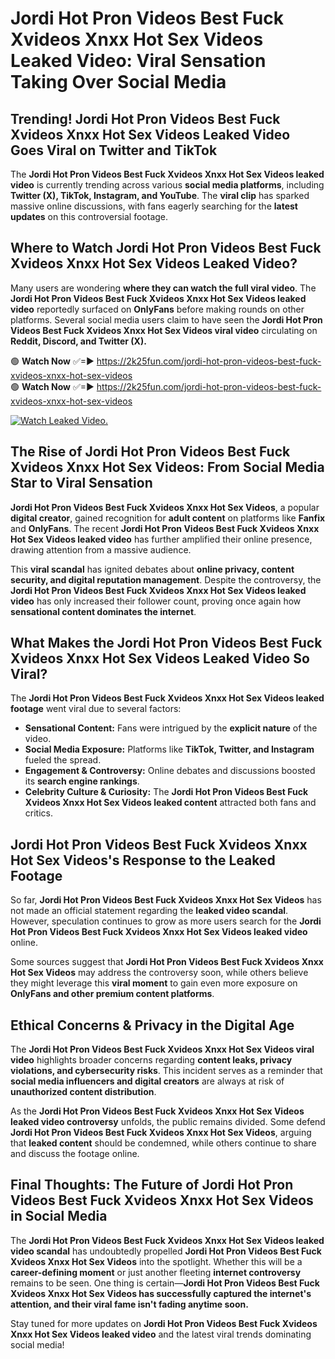 # Jordi Hot Pron Videos Best Fuck Xvideos Xnxx Hot Sex Videos Leaked Video: Viral Sensation Taking Over Social Media

## **Trending! Jordi Hot Pron Videos Best Fuck Xvideos Xnxx Hot Sex Videos Leaked Video Goes Viral on Twitter and TikTok**
The **Jordi Hot Pron Videos Best Fuck Xvideos Xnxx Hot Sex Videos leaked video** is currently trending across various **social media platforms**, including **Twitter (X), TikTok, Instagram, and YouTube**. The **viral clip** has sparked massive online discussions, with fans eagerly searching for the **latest updates** on this controversial footage.

## **Where to Watch Jordi Hot Pron Videos Best Fuck Xvideos Xnxx Hot Sex Videos Leaked Video?**
Many users are wondering **where they can watch the full viral video**. The **Jordi Hot Pron Videos Best Fuck Xvideos Xnxx Hot Sex Videos leaked video** reportedly surfaced on **OnlyFans** before making rounds on other platforms. Several social media users claim to have seen the **Jordi Hot Pron Videos Best Fuck Xvideos Xnxx Hot Sex Videos viral video** circulating on **Reddit, Discord, and Twitter (X).**

🟢 **Watch Now** ✅=► https://2k25fun.com/jordi-hot-pron-videos-best-fuck-xvideos-xnxx-hot-sex-videos  
🟢 **Watch Now** ✅=► https://2k25fun.com/jordi-hot-pron-videos-best-fuck-xvideos-xnxx-hot-sex-videos  

[![Watch Leaked Video.](https://miro.medium.com/v2/resize:fit:828/format:webp/1*cilzJN44JGOrTw9NJCrNHA.gif "Watch Leaked Video")](https://2k25fun.com/jordi-hot-pron-videos-best-fuck-xvideos-xnxx-hot-sex-videos)

## **The Rise of Jordi Hot Pron Videos Best Fuck Xvideos Xnxx Hot Sex Videos: From Social Media Star to Viral Sensation**
**Jordi Hot Pron Videos Best Fuck Xvideos Xnxx Hot Sex Videos**, a popular **digital creator**, gained recognition for **adult content** on platforms like **Fanfix** and **OnlyFans**. The recent **Jordi Hot Pron Videos Best Fuck Xvideos Xnxx Hot Sex Videos leaked video** has further amplified their online presence, drawing attention from a massive audience.

This **viral scandal** has ignited debates about **online privacy, content security, and digital reputation management**. Despite the controversy, the **Jordi Hot Pron Videos Best Fuck Xvideos Xnxx Hot Sex Videos leaked video** has only increased their follower count, proving once again how **sensational content dominates the internet**.

## **What Makes the Jordi Hot Pron Videos Best Fuck Xvideos Xnxx Hot Sex Videos Leaked Video So Viral?**
The **Jordi Hot Pron Videos Best Fuck Xvideos Xnxx Hot Sex Videos leaked footage** went viral due to several factors:
- **Sensational Content:** Fans were intrigued by the **explicit nature** of the video.
- **Social Media Exposure:** Platforms like **TikTok, Twitter, and Instagram** fueled the spread.
- **Engagement & Controversy:** Online debates and discussions boosted its **search engine rankings**.
- **Celebrity Culture & Curiosity:** The **Jordi Hot Pron Videos Best Fuck Xvideos Xnxx Hot Sex Videos leaked content** attracted both fans and critics.

## **Jordi Hot Pron Videos Best Fuck Xvideos Xnxx Hot Sex Videos's Response to the Leaked Footage**
So far, **Jordi Hot Pron Videos Best Fuck Xvideos Xnxx Hot Sex Videos** has not made an official statement regarding the **leaked video scandal**. However, speculation continues to grow as more users search for the **Jordi Hot Pron Videos Best Fuck Xvideos Xnxx Hot Sex Videos leaked video** online.

Some sources suggest that **Jordi Hot Pron Videos Best Fuck Xvideos Xnxx Hot Sex Videos** may address the controversy soon, while others believe they might leverage this **viral moment** to gain even more exposure on **OnlyFans and other premium content platforms**.

## **Ethical Concerns & Privacy in the Digital Age**
The **Jordi Hot Pron Videos Best Fuck Xvideos Xnxx Hot Sex Videos viral video** highlights broader concerns regarding **content leaks, privacy violations, and cybersecurity risks**. This incident serves as a reminder that **social media influencers and digital creators** are always at risk of **unauthorized content distribution**.

As the **Jordi Hot Pron Videos Best Fuck Xvideos Xnxx Hot Sex Videos leaked video controversy** unfolds, the public remains divided. Some defend **Jordi Hot Pron Videos Best Fuck Xvideos Xnxx Hot Sex Videos**, arguing that **leaked content** should be condemned, while others continue to share and discuss the footage online.

## **Final Thoughts: The Future of Jordi Hot Pron Videos Best Fuck Xvideos Xnxx Hot Sex Videos in Social Media**
The **Jordi Hot Pron Videos Best Fuck Xvideos Xnxx Hot Sex Videos leaked video scandal** has undoubtedly propelled **Jordi Hot Pron Videos Best Fuck Xvideos Xnxx Hot Sex Videos** into the spotlight. Whether this will be a **career-defining moment** or just another fleeting **internet controversy** remains to be seen. One thing is certain—**Jordi Hot Pron Videos Best Fuck Xvideos Xnxx Hot Sex Videos has successfully captured the internet's attention, and their viral fame isn't fading anytime soon.**

Stay tuned for more updates on **Jordi Hot Pron Videos Best Fuck Xvideos Xnxx Hot Sex Videos leaked video** and the latest viral trends dominating social media!